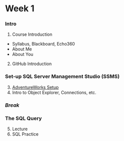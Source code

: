 # Week 1

### Intro

1. Course Introduction
  + Syllabus, Blackboard, Echo360
  + About Me
  + About You

2. GitHub Introduction

### Set-up SQL Server Management Studio (SSMS)

3. [AdventureWorks Setup](https://github.com/MRRisley/sql-uc-fall2019/blob/master/step-1-aw/readme.md)
4. Intro to Object Explorer, Connections, etc.

### *Break*

### The SQL Query

5. Lecture
6. SQL Practice
